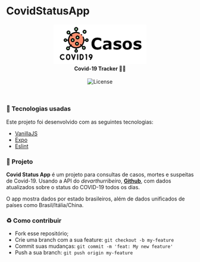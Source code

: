 # CovidStatusApp
<h4 align="center">
<img src="./mobile/src/assets/logo@3x.png" width="250px" /><br>
 <b>Covid-19 Tracker</b> 🦸‍♂️
</h4>
<p align="center">
  <img alt="License" src="https://img.shields.io/badge/license-MIT-red">
</p>

<br>

### :rocket: Tecnologias usadas
Este projeto foi desenvolvido com as seguintes tecnologias:
- [VanillaJS](https://developer.mozilla.org/pt-BR/docs/Web/JavaScript)
- [Expo](https://expo.io/)
- [Eslint](https://www.npmjs.com/package/eslint)

### :muscle: Projeto

<b>Covid Status App</b> é um projeto para consultas de casos, mortes e suspeitas de Covid-19. 
Usando a API do *devarthurribeiro*, [**Github**](https://github.com/devarthurribeiro/covid19-brazil-api), com dados atualizados sobre o status do COVID-19 todos os dias. 

O app mostra dados por estado brasileiros, além de dados unificados de países  como Brasil/Itália/China.


### :recycle: Como contribuir

- Fork esse repositório;
- Crie uma branch com a sua feature: `git checkout -b my-feature`
- Commit suas mudanças: `git commit -m 'feat: My new feature'`
- Push a sua branch: `git push origin my-feature`
